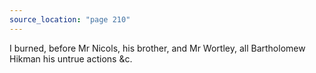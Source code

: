 ```yaml
---
source_location: "page 210"
---
```

I burned, before Mr Nicols, his brother, and Mr Wortley, all Bartholomew Hikman
his untrue actions &c.
